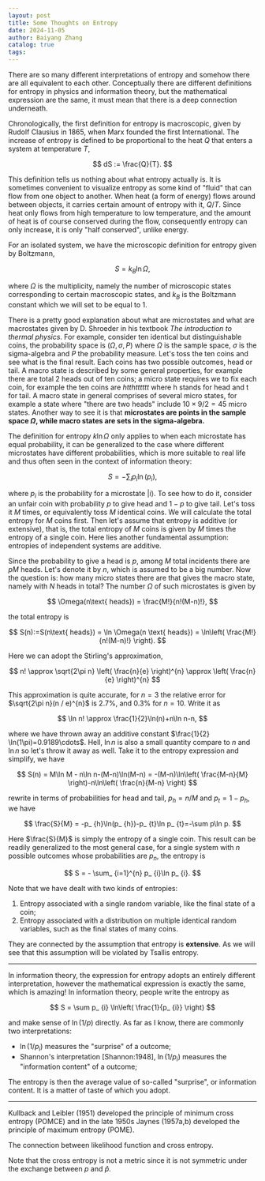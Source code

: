 ```yaml
---
layout: post
title: Some Thoughts on Entropy
date: 2024-11-05
author: Baiyang Zhang
catalog: true
tags:
---
```


There are so many different interpretations of entropy and somehow there are all equivalent to each other. Conceptually there are different definitions for entropy in physics and information theory, but the mathematical expression are the same, it must mean that there is a deep connection underneath.

Chronologically, the first definition for entropy is macroscopic, given by Rudolf Clausius in 1865, when Marx founded the first International. The increase of entropy is defined to be proportional to the heat $Q$ that enters a system at temperature $T$, 

$$
dS := \frac{Q}{T}.
$$

This definition tells us nothing about what entropy actually is. It is sometimes convenient to visualize entropy as some kind of "fluid" that can flow from one object to another. When heat (a form of energy) flows around between objects, it carries certain amount of entropy with it, $Q / T$. Since heat only flows from high temperature to low temperature, and the amount of heat is of course conserved during the flow, consequently entropy can only increase, it is only "half conserved", unlike energy. 

For an isolated system, we have the microscopic definition for entropy given by Boltzmann, 

$$
S = k_ {B} \ln \Omega,
$$

where $\Omega$ is the multiplicity, namely the number of microscopic states corresponding to certain macroscopic states, and $k_ {B}$ is the Boltzmann constant which we will set to be equal to $1$. 

There is a pretty good explanation about what are microstates and what are macrostates given by D. Shroeder in his textbook *The introduction to thermal physics*. For example, consider ten identical but distinguishable coins, the probability space is $(\Omega, \sigma, P)$ where $\Omega$ is the sample space, $\sigma$ is the sigma-algebra and $P$ the probability measure. Let's toss the ten coins and see what is the final result. Each coins has two possible outcomes, head or tail. A macro state is described by some general properties, for example there are total 2 heads out of ten coins; a micro state requires we to fix each coin, for example the ten coins are *htthtttttt* where h stands for head and t for tail. A macro state in general comprises of several micro states, for example a state where "there are two heads" include $10\times 9 / 2 =45$ micro states. Another way to see it is that **microstates are points in the sample space $\Omega$, while macro states are sets in the sigma-algebra.**

The definition for entropy $k \ln \Omega$ only applies to when each microstate has equal probability, it can be generalized to the case where different microstates have different probabilities, which is more suitable to real life and thus often seen in the context of information theory:

$$
S = - \sum_ {i} p_ {i} \ln(p_ {i}),
$$

where $p_ {i}$ is the probability for a microstate $\left\lvert i \right\rangle$. To see how to do it, consider an unfair coin with probability $p$ to give head and $1-p$ to give tail. Let's toss it $M$ times, or equivalently toss $M$ identical coins. We will calculate the total entropy for $M$ coins first. Then let's assume that entropy is additive (or extensive), that is, the total entropy of $M$ coins is given by $M$ times the entropy of a single coin. Here lies another fundamental assumption: entropies of independent systems are additive. 

Since the probability to give a head is $p$, among $M$ total incidents there are $pM$ heads. Let's denote it by $n$, which is assumed to be a big number. Now the question is: how many micro states there are that gives the macro state, namely with $N$ heads in total? The number $\Omega$ of such microstates is given by

$$
\Omega(n\text{ heads}) = \frac{M!}{n!(M-n)!},
$$

the total entropy is 

$$
S(n):=S(n\text{ heads}) = \ln \Omega(n \text{ heads}) = \ln\left( \frac{M!}{n!(M-n)!} \right).
$$

Here we can adopt the Stirling's approximation, 

$$
n! \approx \sqrt{2\pi n}  \left( \frac{n}{e} \right)^{n}  \approx \left( \frac{n}{e} \right)^{n}
$$

This approximation is quite accurate, for $n=3$ the relative error for $\sqrt{2\pi n}(n / e)^{n}$ is $2.7\%$, and $0.3\%$ for $n=10$. Write it as 

$$
\ln n! \approx \frac{1}{2}\ln(n)+n\ln n-n,
$$

where we have thrown away an additive constant $\frac{1}{2} \ln(1\pi)=0.9189\cdots$. Hell, $\ln n$ is also a small quantity compare to $n$ and $\ln n$ so let's throw it away as well. Take it to the entropy expression and simplify, we have

$$
S(n) = M\ln M - n\ln n-(M-n)\ln(M-n) = -(M-n)\ln\left( \frac{M-n}{M} \right)-n\ln\left( \frac{n}{M-n} \right)
$$

rewrite in terms of probabilities for head and tail, $p_ {h}= n / M$ and $p_ {t}=1-p_ {h}$, we have

$$
\frac{S}{M} = -p_ {h}\ln(p_ {h})-p_ {t}\ln p_ {t}=-\sum p\ln p.
$$

Here $\frac{S}{M}$ is simply the entropy of a single coin. This result can be readily generalized to the most general case, for a single system with $n$ possible outcomes whose probabilities are $p_ {n}$, the entropy is 

$$
S = - \sum_ {i=1}^{n} p_ {i}\ln p_ {i}.
$$

Note that we have dealt with two kinds of entropies:

1. Entropy associated with a single random variable, like the final state of a coin;
2. Entropy associated with a distribution on multiple identical random variables, such as the final states of many coins.

They are connected by the assumption that entropy is **extensive**. As we will see that this assumption will be violated by Tsallis entropy.

- - -

In information theory, the expression for entropy adopts an entirely different interpretation, however the mathematical expression is exactly the same, which is amazing! In information theory, people write the entropy as 

$$
S = \sum p_ {i} \ln\left( \frac{1}{p_ {i}} \right)
$$

and make sense of $\ln(1 / p)$ directly. As far as I know, there are commonly two interpretations: 

- $\ln(1 / p_ {i})$ measures the "surprise" of a outcome;
- Shannon's interpretation [Shannon:1948], $\ln(1 / p_ {i})$ measures the "information content" of a outcome;

The entropy is then the average value of so-called "surprise", or information content. It is a matter of taste of which you adopt.

- - -

Kullback and Leibler (1951) developed the principle of minimum cross entropy (POMCE) and in the late 1950s Jaynes (1957a,b) developed the principle of maximum entropy (POME). 

The connection between likelihood function and cross entropy. 

Note that the cross entropy is not a metric since it is not symmetric under the exchange between $p$ and $\hat{p}$. 



